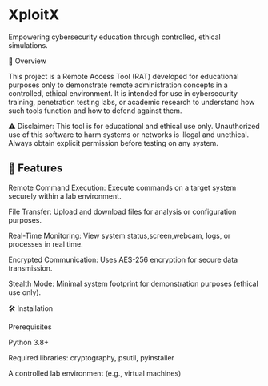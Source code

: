 XploitX
===========



Empowering cybersecurity education through controlled, ethical simulations.



📖 Overview

This project is a Remote Access Tool (RAT) developed for educational purposes only to demonstrate remote administration concepts in a controlled, ethical environment. It is intended for use in cybersecurity training, penetration testing labs, or academic research to understand how such tools function and how to defend against them.

⚠️ Disclaimer: This tool is for educational and ethical use only. Unauthorized use of this software to harm systems or networks is illegal and unethical. Always obtain explicit permission before testing on any system.



## 🚀 Features




Remote Command Execution: Execute commands on a target system securely within a lab environment.



File Transfer: Upload and download files for analysis or configuration purposes.



Real-Time Monitoring: View system status,screen,webcam, logs, or processes in real time.



Encrypted Communication: Uses AES-256 encryption for secure data transmission.



Stealth Mode: Minimal system footprint for demonstration purposes (ethical use only).



🛠️ Installation

Prerequisites





Python 3.8+



Required libraries: cryptography, psutil, pyinstaller



A controlled lab environment (e.g., virtual machines)











































